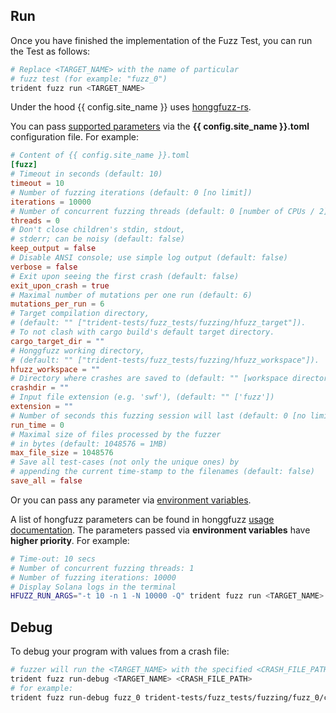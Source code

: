 ## Run
Once you have finished the implementation of the Fuzz Test, you can run the Test as follows:

```bash
# Replace <TARGET_NAME> with the name of particular
# fuzz test (for example: "fuzz_0")
trident fuzz run <TARGET_NAME>
```

Under the hood {{ config.site_name }} uses [honggfuzz-rs](https://github.com/rust-fuzz/honggfuzz-rs).

You can pass [supported parameters](https://github.com/Ackee-Blockchain/trident/blob/develop/examples/fuzz_example0/Trident.toml) via the **{{ config.site_name }}.toml** configuration file. For example:

```toml
# Content of {{ config.site_name }}.toml
[fuzz]
# Timeout in seconds (default: 10)
timeout = 10
# Number of fuzzing iterations (default: 0 [no limit])
iterations = 10000
# Number of concurrent fuzzing threads (default: 0 [number of CPUs / 2])
threads = 0
# Don't close children's stdin, stdout,
# stderr; can be noisy (default: false)
keep_output = false
# Disable ANSI console; use simple log output (default: false)
verbose = false
# Exit upon seeing the first crash (default: false)
exit_upon_crash = true
# Maximal number of mutations per one run (default: 6)
mutations_per_run = 6
# Target compilation directory,
# (default: "" ["trident-tests/fuzz_tests/fuzzing/hfuzz_target"]).
# To not clash with cargo build's default target directory.
cargo_target_dir = ""
# Honggfuzz working directory,
# (default: "" ["trident-tests/fuzz_tests/fuzzing/hfuzz_workspace"]).
hfuzz_workspace = ""
# Directory where crashes are saved to (default: "" [workspace directory])
crashdir = ""
# Input file extension (e.g. 'swf'), (default: "" ['fuzz'])
extension = ""
# Number of seconds this fuzzing session will last (default: 0 [no limit])
run_time = 0
# Maximal size of files processed by the fuzzer
# in bytes (default: 1048576 = 1MB)
max_file_size = 1048576
# Save all test-cases (not only the unique ones) by
# appending the current time-stamp to the filenames (default: false)
save_all = false
```

Or you can pass any parameter via [environment variables](https://github.com/rust-fuzz/honggfuzz-rs#environment-variables).

A list of hongfuzz parameters can be found in honggfuzz [usage documentation](https://github.com/google/honggfuzz/blob/master/docs/USAGE.md#cmdline---help). The parameters passed via **environment variables** have **higher priority**. For example:

```bash
# Time-out: 10 secs
# Number of concurrent fuzzing threads: 1
# Number of fuzzing iterations: 10000
# Display Solana logs in the terminal
HFUZZ_RUN_ARGS="-t 10 -n 1 -N 10000 -Q" trident fuzz run <TARGET_NAME>
```

## Debug
To debug your program with values from a crash file:

```bash
# fuzzer will run the <TARGET_NAME> with the specified <CRASH_FILE_PATH>
trident fuzz run-debug <TARGET_NAME> <CRASH_FILE_PATH>
# for example:
trident fuzz run-debug fuzz_0 trident-tests/fuzz_tests/fuzzing/fuzz_0/cr1.fuzz
```
